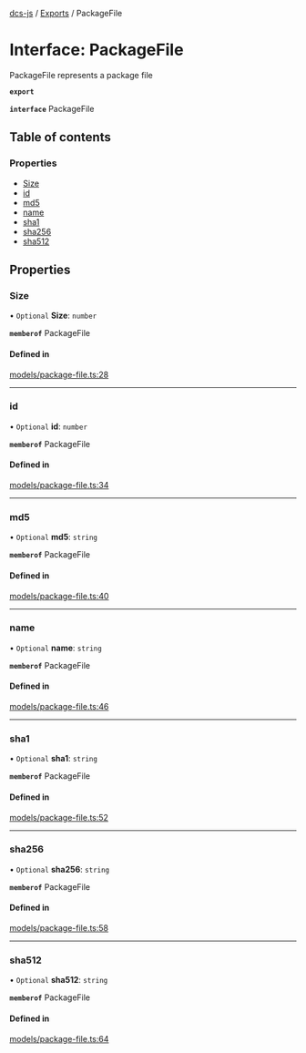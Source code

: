 [dcs-js](../README.md) / [Exports](../modules.md) / PackageFile

# Interface: PackageFile

PackageFile represents a package file

**`export`**

**`interface`** PackageFile

## Table of contents

### Properties

- [Size](PackageFile.md#size)
- [id](PackageFile.md#id)
- [md5](PackageFile.md#md5)
- [name](PackageFile.md#name)
- [sha1](PackageFile.md#sha1)
- [sha256](PackageFile.md#sha256)
- [sha512](PackageFile.md#sha512)

## Properties

### <a id="size" name="size"></a> Size

• `Optional` **Size**: `number`

**`memberof`** PackageFile

#### Defined in

[models/package-file.ts:28](https://github.com/unfoldingWord/dcs-js/blob/42a7ab5/models/package-file.ts#L28)

___

### <a id="id" name="id"></a> id

• `Optional` **id**: `number`

**`memberof`** PackageFile

#### Defined in

[models/package-file.ts:34](https://github.com/unfoldingWord/dcs-js/blob/42a7ab5/models/package-file.ts#L34)

___

### <a id="md5" name="md5"></a> md5

• `Optional` **md5**: `string`

**`memberof`** PackageFile

#### Defined in

[models/package-file.ts:40](https://github.com/unfoldingWord/dcs-js/blob/42a7ab5/models/package-file.ts#L40)

___

### <a id="name" name="name"></a> name

• `Optional` **name**: `string`

**`memberof`** PackageFile

#### Defined in

[models/package-file.ts:46](https://github.com/unfoldingWord/dcs-js/blob/42a7ab5/models/package-file.ts#L46)

___

### <a id="sha1" name="sha1"></a> sha1

• `Optional` **sha1**: `string`

**`memberof`** PackageFile

#### Defined in

[models/package-file.ts:52](https://github.com/unfoldingWord/dcs-js/blob/42a7ab5/models/package-file.ts#L52)

___

### <a id="sha256" name="sha256"></a> sha256

• `Optional` **sha256**: `string`

**`memberof`** PackageFile

#### Defined in

[models/package-file.ts:58](https://github.com/unfoldingWord/dcs-js/blob/42a7ab5/models/package-file.ts#L58)

___

### <a id="sha512" name="sha512"></a> sha512

• `Optional` **sha512**: `string`

**`memberof`** PackageFile

#### Defined in

[models/package-file.ts:64](https://github.com/unfoldingWord/dcs-js/blob/42a7ab5/models/package-file.ts#L64)
